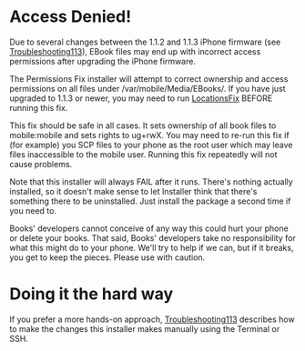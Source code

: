 # Access Denied! #

Due to several changes between the 1.1.2 and 1.1.3 iPhone firmware (see [Troubleshooting113](Troubleshooting113.md)), EBook files may end up with incorrect access permissions after upgrading the iPhone firmware.

The Permissions Fix installer will attempt to correct ownership and access permissions on all files under /var/mobile/Media/EBooks/.  If you have just upgraded to 1.1.3 or newer, you may need to run [LocationsFix](LocationsFix.md) BEFORE running this fix.

This fix should be safe in all cases.  It sets ownership of all book files to mobile:mobile and sets rights to ug+rwX.  You may need to re-run this fix if (for example) you SCP files to your phone as the root user which may leave files inaccessible to the mobile user.  Running this fix repeatedly will not cause problems.

Note that this installer will always FAIL after it runs.  There's nothing actually installed, so it doesn't make sense to let Installer think that there's something there to be uninstalled.  Just install the package a second time if you need to.

Books' developers cannot conceive of any way this could hurt your phone or delete your books.  That said, Books' developers take no responsibility for what this might do to your phone.  We'll try to help if we can, but if it breaks, you get to keep the pieces.  Please use with caution.

# Doing it the hard way #

If you prefer a more hands-on approach, [Troubleshooting113](Troubleshooting113.md) describes how to make the changes this installer makes manually using the Terminal or SSH.